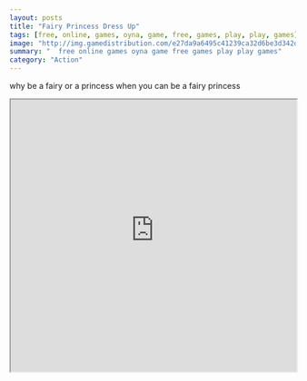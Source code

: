 ```yaml
---
layout: posts
title: "Fairy Princess Dress Up"
tags: [free, online, games, oyna, game, free, games, play, play, games]
image: "http://img.gamedistribution.com/e27da9a6495c41239ca32d6be3d342d1.jpg"
summary: "  free online games oyna game free games play play games"
category: "Action"
---
```


why be a fairy or a princess when you can be a fairy princess

<iframe width="100%" height="480px;" src="http://flash.gamedistribution.com?game=e27da9a6495c41239ca32d6be3d342d1"></iframe>